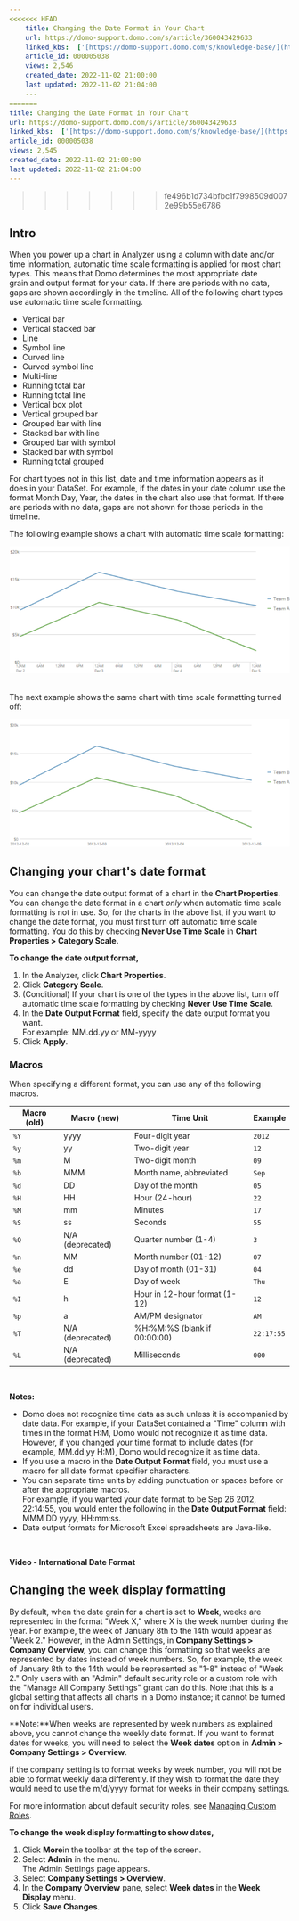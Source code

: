 ```yaml
---
<<<<<<< HEAD
    title: Changing the Date Format in Your Chart
    url: https://domo-support.domo.com/s/article/360043429633
    linked_kbs:  ['[https://domo-support.domo.com/s/knowledge-base/](https://domo-support.domo.com/s/knowledge-base/)', '[https://domo-support.domo.com/s/](https://domo-support.domo.com/s/)', '[https://domo-support.domo.com/s/topic/0TO5w000000ZamoGAC](https://domo-support.domo.com/s/topic/0TO5w000000ZamoGAC)', '[https://domo-support.domo.com/s/topic/0TO5w000000ZaoNGAS](https://domo-support.domo.com/s/topic/0TO5w000000ZaoNGAS)', '[https://domo-support.domo.com/s/topic/0TO5w000000ZaodGAC](https://domo-support.domo.com/s/topic/0TO5w000000ZaodGAC)', '[https://domo-support.domo.com/s/article/360043438973](https://domo-support.domo.com/s/article/360043438973)', '[https://domo-support.domo.com/s/article/360043429633](https://domo-support.domo.com/s/article/360043429633)', '[https://domo-support.domo.com/s/topic/0TO5w000000ZaodGAC/chart-properties](https://domo-support.domo.com/s/topic/0TO5w000000ZaodGAC/chart-properties)', '[https://domo-support.domo.com/s/article/360043429933](https://domo-support.domo.com/s/article/360043429933)', '[https://domo-support.domo.com/s/article/360043429953](https://domo-support.domo.com/s/article/360043429953)', '[https://domo-support.domo.com/s/article/360042925494](https://domo-support.domo.com/s/article/360042925494)', '[https://domo-support.domo.com/s/article/360043429913](https://domo-support.domo.com/s/article/360043429913)', '[https://domo-support.domo.com/s/article/4408174643607](https://domo-support.domo.com/s/article/4408174643607)', '[https://domo-support.domo.com/s/login/](https://domo-support.domo.com/s/login/)']
    article_id: 000005038
    views: 2,546
    created_date: 2022-11-02 21:00:00
    last updated: 2022-11-02 21:04:00
    ---
=======
title: Changing the Date Format in Your Chart
url: https://domo-support.domo.com/s/article/360043429633
linked_kbs:  ['[https://domo-support.domo.com/s/knowledge-base/](https://domo-support.domo.com/s/knowledge-base/)', '[https://domo-support.domo.com/s/](https://domo-support.domo.com/s/)', '[https://domo-support.domo.com/s/topic/0TO5w000000ZamoGAC](https://domo-support.domo.com/s/topic/0TO5w000000ZamoGAC)', '[https://domo-support.domo.com/s/topic/0TO5w000000ZaoNGAS](https://domo-support.domo.com/s/topic/0TO5w000000ZaoNGAS)', '[https://domo-support.domo.com/s/topic/0TO5w000000ZaodGAC](https://domo-support.domo.com/s/topic/0TO5w000000ZaodGAC)', '[https://domo-support.domo.com/s/article/360043438973](https://domo-support.domo.com/s/article/360043438973)', '[https://domo-support.domo.com/s/article/360043429633](https://domo-support.domo.com/s/article/360043429633)', '[https://domo-support.domo.com/s/topic/0TO5w000000ZaodGAC/chart-properties](https://domo-support.domo.com/s/topic/0TO5w000000ZaodGAC/chart-properties)', '[https://domo-support.domo.com/s/article/360043429933](https://domo-support.domo.com/s/article/360043429933)', '[https://domo-support.domo.com/s/article/360043429953](https://domo-support.domo.com/s/article/360043429953)', '[https://domo-support.domo.com/s/article/360042925494](https://domo-support.domo.com/s/article/360042925494)', '[https://domo-support.domo.com/s/article/360043429913](https://domo-support.domo.com/s/article/360043429913)', '[https://domo-support.domo.com/s/article/4408174643607](https://domo-support.domo.com/s/article/4408174643607)', '[https://domo-support.domo.com/s/login/](https://domo-support.domo.com/s/login/)']
article_id: 000005038
views: 2,545
created_date: 2022-11-02 21:00:00
last updated: 2022-11-02 21:04:00
---
```

>>>>>>> fe496b1d734bfbc1f7998509d0072e99b55e6786



Intro
-----


When you power up a chart in Analyzer using a column with date and/or time information, automatic time scale formatting is applied for most chart types. This means that Domo determines the most appropriate date grain and output format for your data. If there are periods with no data, gaps are shown accordingly in the timeline. All of the following chart types use automatic time scale formatting.


* Vertical bar
* Vertical stacked bar
* Line
* Symbol line
* Curved line
* Curved symbol line
* Multi-line
* Running total bar
* Running total line
* Vertical box plot
* Vertical grouped bar
* Grouped bar with line
* Stacked bar with line
* Grouped bar with symbol
* Stacked bar with symbol
* Running total grouped


For chart types not in this list, date and time information appears as it does in your DataSet. For example, if the dates in your date column use the format Month Day, Year, the dates in the chart also use that format. If there are periods with no data, gaps are not shown for those periods in the timeline. 


The following example shows a chart with automatic time scale formatting:


![timescales_on_large.png](timescales_on_large.png)  


The next example shows the same chart with time scale formatting turned off:


![timescales_off_large.png](timescales_off_large.png)


Changing your chart's date format
---------------------------------


You can change the date output format of a chart in the **Chart Properties**. You can change the date format in a chart *only* when automatic time scale formatting is not in use. So, for the charts in the above list, if you want to change the date format, you must first turn off automatic time scale formatting. You do this by checking **Never Use Time Scale** in **Chart Properties > Category Scale.**


**To change the date output format,**


1. In the Analyzer, click **Chart Properties**.
2. Click **Category Scale**.
3. (Conditional) If your chart is one of the types in the above list, turn off automatic time scale formatting by checking **Never Use Time Scale**.
4. In the **Date Output Format** field, specify the date output format you want.  
For example: MM.dd.yy or MM-yyyy
5. Click **Apply**.


### Macros


When specifying a different format, you can use any of the following macros. 




| Macro (old) | Macro (new) | Time Unit | Example |
| --- | --- | --- | --- |
| `%Y` | yyyy | Four-digit year | `2012` |
| `%y` | yy | Two-digit year | `12` |
| `%m` | M | Two-digit month | `09` |
| `%b` | MMM | Month name, abbreviated | `Sep` |
| `%d` | DD | Day of the month | `05` |
| `%H` | HH | Hour (24-hour) | `22` |
| `%M` | mm | Minutes | `17` |
| `%S` | ss | Seconds | `55` |
| `%Q` | N/A (deprecated) | Quarter number (1-4) | `3` |
| `%n` | MM | Month number (01-12) | `07` |
| `%e` | dd | Day of month (01-31) | `04` |
| `%a` | E | Day of week | `Thu` |
| `%I` | h | Hour in 12-hour format (1-12) | `12` |
| `%p` | a | AM/PM designator | `AM` |
| `%T` | N/A (deprecated) | %H:%M:%S (blank if 00:00:00) | `22:17:55` |
| `%L` | N/A (deprecated) | Milliseconds | `000` |


 




 


**Notes:**


* Domo does not recognize time data as such unless it is accompanied by date data. For example, if your DataSet contained a "Time" column with times in the format H:M, Domo would not recognize it as time data. However, if you changed your time format to include dates (for example, MM.dd.yy H:M), Domo would recognize it as time data.
* If you use a macro in the **Date Output Format** field, you must use a macro for all date format specifier characters.
* You can separate time units by adding punctuation or spaces before or after the appropriate macros.  
For example, if you wanted your date format to be Sep 26 2012, 22:14:55, you would enter the following in the **Date Output Format** field: MMM DD yyyy, HH:mm:ss.
* Date output formats for Microsoft Excel spreadsheets are Java-like.






 


**Video - International Date Format**



Changing the week display formatting
------------------------------------


By default, when the date grain for a chart is set to **Week**, weeks are represented in the format "Week X," where X is the week number during the year. For example, the week of January 8th to the 14th would appear as "Week 2." However, in the Admin Settings, in **Company Settings > Company Overview,** you can change this formatting so that weeks are represented by dates instead of week numbers. So, for example, the week of January 8th to the 14th would be represented as "1-8" instead of "Week 2." Only users with an "Admin" default security role or a custom role with the "Manage All Company Settings" grant can do this. Note that this is a global setting that affects all charts in a Domo instance; it cannot be turned on for individual users.




 


**Note:**When weeks are represented by week numbers as explained above, you cannot change the weekly date format. If you want to format dates for weeks, you will need to select the **Week dates** option in **Admin > Company Settings > Overview**.  



if the company setting is to format weeks by week number, you will not be able to format weekly data differently. If they wish to format the date they would need to use the m/d/yyyy format for weeks in their company settings.


For more information about default security roles, see [Managing Custom Roles](/s/article/360043438973 "Security Role Reference").


**To change the week display formatting to show dates,**


1. Click **More**in the toolbar at the top of the screen.
2. Select **Admin** in the menu.  
The Admin Settings page appears.
3. Select **Company Settings > Overview**.
4. In the **Company Overview** pane, select **Week dates** in the **Week Display** menu.
5. Click **Save Changes**.
